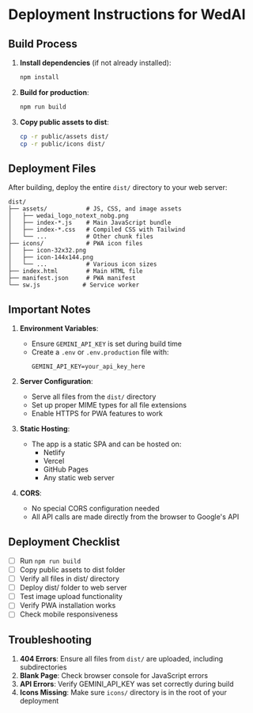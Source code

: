 # Deployment Instructions for WedAI

## Build Process

1. **Install dependencies** (if not already installed):
   ```bash
   npm install
   ```

2. **Build for production**:
   ```bash
   npm run build
   ```

3. **Copy public assets to dist**:
   ```bash
   cp -r public/assets dist/
   cp -r public/icons dist/
   ```

## Deployment Files

After building, deploy the entire `dist/` directory to your web server:

```
dist/
├── assets/           # JS, CSS, and image assets
│   ├── wedai_logo_notext_nobg.png
│   ├── index-*.js    # Main JavaScript bundle
│   ├── index-*.css   # Compiled CSS with Tailwind
│   └── ...           # Other chunk files
├── icons/            # PWA icon files
│   ├── icon-32x32.png
│   ├── icon-144x144.png
│   └── ...           # Various icon sizes
├── index.html        # Main HTML file
├── manifest.json     # PWA manifest
└── sw.js            # Service worker
```

## Important Notes

1. **Environment Variables**: 
   - Ensure `GEMINI_API_KEY` is set during build time
   - Create a `.env` or `.env.production` file with:
     ```
     GEMINI_API_KEY=your_api_key_here
     ```

2. **Server Configuration**:
   - Serve all files from the `dist/` directory
   - Set up proper MIME types for all file extensions
   - Enable HTTPS for PWA features to work

3. **Static Hosting**: 
   - The app is a static SPA and can be hosted on:
     - Netlify
     - Vercel
     - GitHub Pages
     - Any static web server

4. **CORS**: 
   - No special CORS configuration needed
   - All API calls are made directly from the browser to Google's API

## Deployment Checklist

- [ ] Run `npm run build`
- [ ] Copy public assets to dist folder
- [ ] Verify all files in dist/ directory
- [ ] Deploy dist/ folder to web server
- [ ] Test image upload functionality
- [ ] Verify PWA installation works
- [ ] Check mobile responsiveness

## Troubleshooting

1. **404 Errors**: Ensure all files from `dist/` are uploaded, including subdirectories
2. **Blank Page**: Check browser console for JavaScript errors
3. **API Errors**: Verify GEMINI_API_KEY was set correctly during build
4. **Icons Missing**: Make sure `icons/` directory is in the root of your deployment